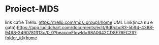 # Proiect-MDS
link catre Trello: https://trello.com/mds_group1/home
UML Link(inca nu e gata):https://app.lucidchart.com/documents/edit/9d0cbc83-5b94-4388-9468-3490781ff13c/0_0?beaconFlowId=98A0642CD8E79EC2#?folder_id=home
